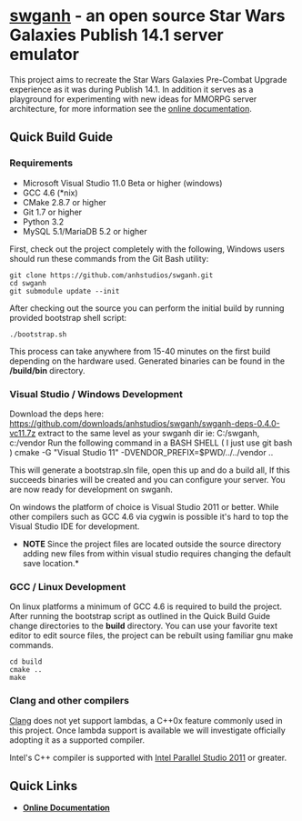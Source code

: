 [swganh][1] - an open source Star Wars Galaxies Publish 14.1 server emulator
=======================================================================

This project aims to recreate the Star Wars Galaxies Pre-Combat Upgrade experience as it was during Publish 14.1. In addition it serves as a playground for experimenting with new ideas for MMORPG server architecture, for more information see the [online documentation][2].

## Quick Build Guide ##

### Requirements ###

*   Microsoft Visual Studio 11.0 Beta or higher (windows)
*   GCC 4.6 (*nix)
*   CMake 2.8.7 or higher
*   Git 1.7 or higher
*   Python 3.2
*   MySQL 5.1/MariaDB 5.2 or higher

First, check out the project completely with the following, Windows users should run these commands from the Git Bash utility:

    git clone https://github.com/anhstudios/swganh.git
    cd swganh
    git submodule update --init
    
After checking out the source you can perform the initial build by running provided bootstrap shell script:

    ./bootstrap.sh
    
This process can take anywhere from 15-40 minutes on the first build depending on the hardware used. Generated binaries can be found in the **/build/bin** directory.

### Visual Studio / Windows Development ###

Download the deps here: https://github.com/downloads/anhstudios/swganh/swganh-deps-0.4.0-vc11.7z
extract to the same level as your swganh dir
ie: C:/swganh, c:/vendor
Run the following command in a BASH SHELL ( I just use git bash ) 
cmake -G "Visual Studio 11" -DVENDOR_PREFIX=$PWD/../../vendor ..

This will generate a bootstrap.sln file, open this up and do a build all, If this succeeds binaries will be created and you can configure your server.
You are now ready for development on swganh.

On windows the platform of choice is Visual Studio 2011 or better. 
While other compilers such as GCC 4.6 via cygwin is possible it's hard to top the Visual Studio IDE for development. 

* **NOTE** Since the project files are located outside the source directory adding new files from within visual studio requires changing the default save location.*

### GCC / Linux Development ###

On linux platforms a minimum of GCC 4.6 is required to build the project. After running the bootstrap script as outlined in the Quick Build Guide change directories to the **build** directory. You can use your favorite text editor to edit source files, the project can be rebuilt using familiar gnu make commands.

    cd build
    cmake ..
    make

### Clang and other compilers ###

[Clang][3] does not yet support lambdas, a C++0x feature commonly used in this project. Once lambda support is available we will investigate officially adopting it as a supported compiler. 

Intel's C++ compiler is supported with [Intel Parallel Studio 2011][4] or greater.

## Quick Links ##

*   **[Online Documentation][2]**

[1]: http://swganh.com
[2]: http://swganh.com/docs
[3]: http://clang.llvm.org/
[4]: http://software.intel.com/en-us/articles/intel-parallel-studio-home/

